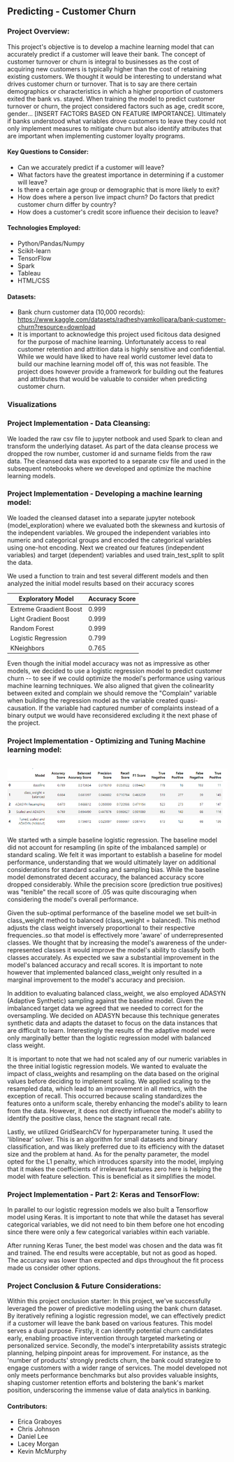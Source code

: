 ## Predicting - Customer Churn

### Project Overview:
This project's objective is to develop a machine learning model that can accurately predict if a customer will leave their bank. The concept of customer turnover or churn is integral to businesses as the cost of acquiring new customers is typically higher than the cost of retaining existing customers.  We thought it would be interesting to understand what drives customer churn or turnover.  That is to say are there certain demographics or characteristics in which a higher proportion of customers exited the bank vs. stayed.  When training the model to predict customer turnover or churn, the project considered factors such as age, credit score, gender... [INSERT FACTORS BASED ON FEATURE IMPORTANCE]. Ultimately if banks understood what variables drove customers to leave they could not only implement measures to mitigate churn but also identify attributes that are important when implementing customer loyalty programs. 

#### Key Questions to Consider:
- Can we accurately predict if a customer will leave? 
- What factors have the greatest importance in determining if a customer will leave?
- Is there a certain age group or demographic that is more likely to exit?
- How does where a person live impact churn?  Do factors that predict customer churn differ by country?
- How does a customer's credit score influence their decision to leave?

#### Technologies Employed:
- Python/Pandas/Numpy
- Scikit-learn
- TensorFlow
- Spark
- Tableau
- HTML/CSS

#### Datasets:
- Bank churn customer data (10,000 records): https://www.kaggle.com/datasets/radheshyamkollipara/bank-customer-churn?resource=download
- It is important to acknowledge this project used ficitous data designed for the purpose of machine learning.  Unfortunately access to real customer retention and attrition data is highly sensitive and confidential.  While we would have liked to have real world customer level data to build our machine learning model off of, this was not feasible. The project does however provide a framework for building out the features and attributes that would be valuable to consider when predicting customer churn.

### Visualizations ###

### Project Implementation - Data Cleansing:
We loaded the raw csv file to jupyter notbook and used Spark to clean and transform the underlying dataset.  As part of the data cleanse process we dropped the row number, customer id and surname fields from the raw data. The cleansed data was exported to a separate csv file and used in the subsequent notebooks where we developed and optimize the machine learning models.

### Project Implementation - Developing a machine learning model:
We loaded the cleansed dataset into a separate jupyter notebook (model_exploration) where we evaluated both the skewness and kurtosis of the independent variables.  We grouped the independent variables into numeric and categorical groups and encoded the categorical variables using one-hot encoding. Next we created our features (independent variables) and target (dependent) variables and used train_test_split to split the data.

We used a function to train and test several different models and then analyzed the initial model results based on their accuracy scores 

|  Exploratory Model          | Accuracy Score |
| ------------------ | -------------- |
|    Extreme Graadient Boost  |  0.999 |
|    Light Gradient Boost     |  0.999  |
|    Random Forest            |  0.999  |
|    Logistic Regression      |  0.799  |
|    KNeighbors               |  0.765  |


Even though the initial model accuracy was not as impressive as other models, we decided to use a logistic regression model to predict customer churn -- to see if we could optimize the model's performance using various machine learning techniques.  We also aligned that given the colinearlity between exited and complain we should remove the "Complain" variable when building the regression model as the variable created quasi-causation. If the variable had captured number of complaints instead of a binary output we would have reconsidered excluding it the next phase of the project. 

### Project Implementation - Optimizing and Tuning Machine learning model:
  <br>
    <img src="https://github.com/ericabgraboyes/project4_team1/blob/main/Resources/Images/logistic_regression_model_optimization.png" alt="Bonus: Gauge Chart">
  
  
We started wth a simple baseline logistic regression. The baseline model did not account for resampling (in spite of the imbalanced sample) or standard scaling.  We felt it was important to establish a baseline for model performance, understanding that we would ultimately layer on additional considerations for standard scaling and sampling bias.  While the baseline model demonstrated decent accuracy, the balanced accuracy score dropped considerably. While the precision score (prediction true positives) was "tenible" the recall score of .05 was quite discouraging when considering the model's overall performance.

Given the sub-optimal performance of the baseline model we set built-in class_weight method to balanced (class_weight = balanced). This method adjusts the class weight inversely proportional to their respective frequencies..so that model is effectively more 'aware' of underrepresented classes.  We thought that by increasing the model's awareness of the under-represented classes it would improve the model's ability to classify both classes accurately.  As expected we saw a substantial improvement in the model's balanced accuracy and recall scores. It is important to note however that implemented balanced class_weight only resulted in a marginal improvement to the model's accuracy and precision.

In addition to evaluating balanced class_weight, we also employed ADASYN (Adaptive Synthetic) sampling against the baseline model. Given the imbalanced target data we agreed that we needed to correct for the oversampling.  We decided on ADASYN because this technique generates synthetic data and adapts the dataset to focus on the data instances that are difficult to learn. Interestingly the results of the adaptive model were only marginally better than the logistic regression model with balanced class weight.

It is important to note that we had not scaled any of our numeric variables in the three initial logistic regression models.  We wanted to evaluate the impact of class_weights and resampling on the data based on the original values before deciding to implement scaling. We applied scaling to the resampled data, which lead to an improvement in all metrics, with the exception of recall. This occurred because scaling standardizes the features onto a uniform scale, thereby enhancing the model's ability to learn from the data. However, it does not directly influence the model's ability to identify the positive class, hence the stagnant recall rate.

Lastly, we utilized GridSearchCV for hyperparameter tuning. It used the 'liblinear' solver. This is an algorithm for small datasets and binary classification, and was likely preferred due to its efficiency with the dataset size and the problem at hand. As for the penalty parameter, the model opted for the L1 penalty, which introduces sparsity into the model, implying that it makes the coefficients of irrelevant features zero here is helping the model with feature selection. This is beneficial as it simplifies the model.
   
### Project Implementation - Part 2: Keras and TensorFlow:
In parallel to our logistic regression models we also built a Tensorflow model using Keras.  It is important to note that while the dataset has several categorical variables, we did not need to bin them before one hot encoding since there were only a few categorical variables within each variable. 

After running Keras Tuner, the best model was chosen and the data was fit and trained. The end results were acceptable, but not as good as hoped. The accuracy was lower than expected and dips throughout the fit process made us consider other options.

### Project Conclusion & Future Considerations:
Within this project onclusion starter: In this project, we've successfully leveraged the power of predictive modelling using the bank churn dataset. By iteratively refining a logistic regression model, we can effectively predict if a customer will leave the bank based on various features.
This model serves a dual purpose. Firstly, it can identify potential churn candidates early, enabling proactive intervention through targeted marketing or personalized service. Secondly, the model's interpretability assists strategic planning, helping pinpoint areas for improvement. For instance,  as the 'number of products' strongly predicts churn, the bank could strategize to engage customers with a wider range of services.
The model developed not only meets performance benchmarks but also provides valuable insights, shaping customer retention efforts and bolstering the bank's market position, underscoring the immense value of data analytics in banking.

#### Contributors:
- Erica Graboyes
- Chris Johnson
- Daniel Lee
- Lacey Morgan
- Kevin McMurphy
